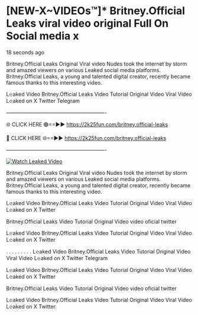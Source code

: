 # [NEW-X~VIDEOs™]* Britney.Official Leaks viral video original Full On Social media x

18 seconds ago

Britney.Official Leaks Original Viral video Nudes took the internet by storm and amazed viewers on various Leaked social media platforms. Britney.Official Leaks, a young and talented digital creator, recently became famous thanks to this interesting video.

L𝚎aked Video Britney.Official Leaks Video Tutorial Original Video Viral Video L𝚎aked on X Twitter Telegram

———————————————————-

🌐 CLICK HERE 🟢==►► https://2k25fun.com/britney.official-leaks

🔴 CLICK HERE 🌐==►► https://2k25fun.com/britney.official-leaks

———————————————————-

[![Watch Leaked Video](https://miro.medium.com/v2/resize:fit:828/format:webp/1*cilzJN44JGOrTw9NJCrNHA.gif "Watch Leaked Video")](https://2k25fun.com/britney.official-leaks)

Britney.Official Leaks Original Viral video Nudes took the internet by storm and amazed viewers on various Leaked social media platforms. Britney.Official Leaks, a young and talented digital creator, recently became famous thanks to this interesting video.

L𝚎aked Video Britney.Official Leaks Video Tutorial Original Video Viral Video L𝚎aked on X Twitter

Britney.Official Leaks Video Tutorial Original Video video oficial twitter

L𝚎aked Video Britney.Official Leaks Video Tutorial Original Video Viral Video L𝚎aked on X Twitter

. . . . . . . . . L𝚎aked Video Britney.Official Leaks Video Tutorial Original Video Viral Video L𝚎aked on X Twitter Telegram

L𝚎aked Video Britney.Official Leaks Video Tutorial Original Video Viral Video L𝚎aked on X Twitter

Britney.Official Leaks Video Tutorial Original Video video oficial twitter

L𝚎aked Video Britney.Official Leaks Video Tutorial Original Video Viral Video L𝚎aked on X Twitter.